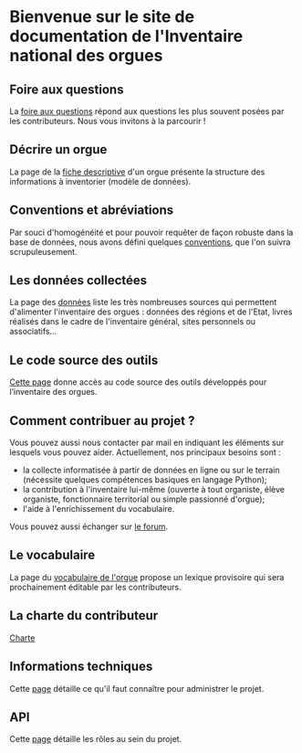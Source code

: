 # Bienvenue sur le site de documentation de l'Inventaire national des orgues

## Foire aux questions

La [foire aux questions](faq.md) répond aux questions les plus souvent posées par
les contributeurs. Nous vous invitons à la parcourir !

## Décrire un orgue

La page de la [fiche descriptive](fiche-orgue.md) d'un orgue présente la structure des informations à inventorier (modèle de données).

## Conventions et abréviations

Par souci d'homogénéité et pour pouvoir requêter de façon robuste dans la base de données, nous avons défini quelques [conventions](conventions.md), que l'on suivra scrupuleusement.

## Les données collectées

La page des [données](donnees.md) liste les très nombreuses sources qui
permettent d'alimenter l'inventaire des orgues : données des régions et de l'Etat, livres réalisés dans le cadre de l'inventaire général, sites personnels ou associatifs...

## Le code source des outils

[Cette page](code-source.md) donne accès au code source des outils
développés pour l’inventaire des orgues.

## Comment contribuer au projet ?

Vous pouvez aussi nous contacter par mail en indiquant les éléments sur lesquels vous pouvez aider. Actuellement, nos principaux besoins sont :

- la collecte informatisée à partir de données en ligne ou sur le terrain (nécessite quelques compétences basiques en langage Python);
- la contribution à l'inventaire lui-même (ouverte à tout organiste, élève organiste, fonctionnaire territorial ou simple passionné d'orgue);
- l'aide à l'enrichissement du vocabulaire.

Vous pouvez aussi échanger sur [le forum](https://forum.inventaire-des-orgues.fr/).

## Le vocabulaire

La page du [vocabulaire de l'orgue](https://vocabulaire.inventaire-des-orgues.fr/) propose un lexique
provisoire qui sera prochainement éditable par les contributeurs.

## La charte du contributeur

[Charte](charte-du-contributeur.md)

## Informations techniques

Cette [page](reprise-technique.md) détaille ce qu'il faut connaître pour administrer le projet.

## API

Cette [page](api.md) détaille les rôles au sein du projet.

